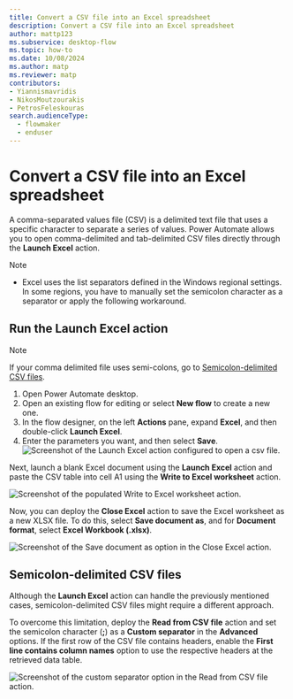 ```yaml
---
title: Convert a CSV file into an Excel spreadsheet
description: Convert a CSV file into an Excel spreadsheet
author: mattp123
ms.subservice: desktop-flow
ms.topic: how-to
ms.date: 10/08/2024
ms.author: matp
ms.reviewer: matp
contributors:
- Yiannismavridis
- NikosMoutzourakis
- PetrosFeleskouras
search.audienceType: 
  - flowmaker
  - enduser
---
```

# Convert a CSV file into an Excel spreadsheet

A comma-separated values file (CSV) is a delimited text file that uses a specific character to separate a series of values. Power Automate allows you to open comma-delimited and tab-delimited CSV files directly through the **Launch Excel** action.

> [!NOTE]
>
> - Excel uses the list separators defined in the Windows regional settings. In some regions, you have to manually set the semicolon character as a separator or apply the following workaround.

## Run the Launch Excel action

> [!NOTE]
> If your comma delimited file uses semi-colons, go to [Semicolon-delimited CSV files](#semicolon-delimited-csv-files).

1. Open Power Automate desktop.
1. Open an existing flow for editing or select **New flow** to create a new one.
1. In the flow designer, on the left **Actions** pane, expand **Excel**, and then double-click **Launch Excel**.
1. Enter the parameters you want, and then select **Save**.
   ![Screenshot of the Launch Excel action configured to open a csv file.](media/convert-csv-excel/launch-excel-action.png) 

Next, launch a blank Excel document using the **Launch Excel** action and paste the CSV table into cell A1 using the **Write to Excel worksheet** action.

![Screenshot of the populated Write to Excel worksheet action.](media/convert-csv-excel/write-excel-worksheet-action.png)

Now, you can deploy the **Close Excel** action to save the Excel worksheet as a new XLSX file. To do this, select **Save document as**, and for **Document format**, select **Excel Workbook (.xlsx)**.

![Screenshot of the Save document as option in the Close Excel action.](media/convert-csv-excel/close-excel-action.png)

## Semicolon-delimited CSV files

Although the **Launch Excel** action can handle the previously mentioned cases, semicolon-delimited CSV files might require a different approach.

To overcome this limitation, deploy the **Read from CSV file** action and set the semicolon character (**;**) as a **Custom separator** in the **Advanced** options. If the first row of the CSV file contains headers, enable the **First line contains column names** option to use the respective headers at the retrieved data table.

![Screenshot of the custom separator option in the Read from CSV file action.](media/convert-csv-excel/read-csv-file-action.png)


